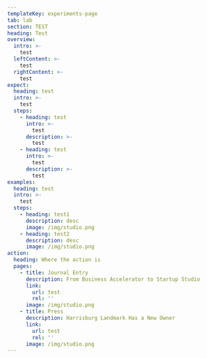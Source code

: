 ```yaml
---
templateKey: experiments-page
tab: lab
section: TEST
heading: Test
overview:
  intro: >-
    test
  leftContent: >-
    test
  rightContent: >-
    test
expect:
  heading: test
  intro: >-
    test
  steps:
    - heading: test
      intro: >-
        test
      description: >-
        test
    - heading: test
      intro: >-
        test
      description: >-
        test
examples:
  heading: test
  intro: >-
    test
  steps:
    - heading: test1
      description: desc
      image: /img/studio.png
    - heading: test2
      description: desc
      image: /img/studio.png
action:
  heading: Where the action is
  pages:
    - title: Journal Entry
      description: From Business Accelerator to Startup Studio
      link:
        url: test
        rel: ''
      image: /img/studio.png
    - title: Press
      description: Harrisburg Landmark Has a New Owner
      link:
        url: test
        rel: ''
      image: /img/studio.png
---
```


